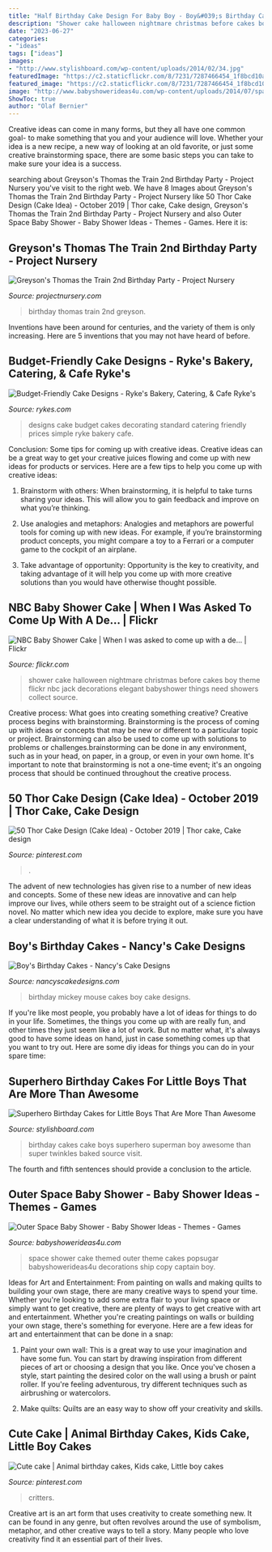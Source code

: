 ```yaml
---
title: "Half Birthday Cake Design For Baby Boy - Boy&#039;s Birthday Cakes"
description: "Shower cake halloween nightmare christmas before cakes boy theme flickr nbc jack decorations elegant babyshower things need showers collect source"
date: "2023-06-27"
categories:
- "ideas"
tags: ["ideas"]
images:
- "http://www.stylishboard.com/wp-content/uploads/2014/02/34.jpg"
featuredImage: "https://c2.staticflickr.com/8/7231/7287466454_1f8bcd10a0_b.jpg"
featured_image: "https://c2.staticflickr.com/8/7231/7287466454_1f8bcd10a0_b.jpg"
image: "http://www.babyshowerideas4u.com/wp-content/uploads/2014/07/space-themed-cake.jpg"
ShowToc: true
author: "Olaf Bernier"
---
```



Creative ideas can come in many forms, but they all have one common goal- to make something that you and your audience will love. Whether your idea is a new recipe, a new way of looking at an old favorite, or just some creative brainstorming space, there are some basic steps you can take to make sure your idea is a success.

	

		
searching about Greyson&#039;s Thomas the Train 2nd Birthday Party - Project Nursery you've visit to the right web. We have 8 Images about Greyson&#039;s Thomas the Train 2nd Birthday Party - Project Nursery like 50 Thor Cake Design (Cake Idea) - October 2019 | Thor cake, Cake design, Greyson&#039;s Thomas the Train 2nd Birthday Party - Project Nursery and also Outer Space Baby Shower - Baby Shower Ideas - Themes - Games. Here it is:
		
    
## Greyson&#039;s Thomas The Train 2nd Birthday Party - Project Nursery

<img loading=lazy src="https://projectnursery.com/wp-content/uploads/2013/12/IMG_6563-768x1024.jpg" onerror="this.onerror=null;this.src='https://tse3.mm.bing.net/th?id=OIP.zbeMHZUJHMUU_1HVFerfawHaJ4&amp;pid=15.1';" alt="Greyson&#039;s Thomas the Train 2nd Birthday Party - Project Nursery">

_Source: projectnursery.com_

>birthday thomas train 2nd greyson. 

	

Inventions have been around for centuries, and the variety of them is only increasing. Here are 5 inventions that you may not have heard of before.

    
## Budget-Friendly Cake Designs - Ryke&#039;s Bakery, Catering, &amp; Cafe Ryke&#039;s

<img loading=lazy src="https://rykes.com/wp-content/uploads/2013/05/image_15.jpeg" onerror="this.onerror=null;this.src='https://tse2.mm.bing.net/th?id=OIP.NHIX3Q5hPDxJJtgoVqmK9gHaFj&amp;pid=15.1';" alt="Budget-Friendly Cake Designs - Ryke&#039;s Bakery, Catering, &amp; Cafe Ryke&#039;s">

_Source: rykes.com_

>designs cake budget cakes decorating standard catering friendly prices simple ryke bakery cafe. 

	

Conclusion: Some tips for coming up with creative ideas.
Creative ideas can be a great way to get your creative juices flowing and come up with new ideas for products or services. Here are a few tips to help you come up with creative ideas:
1. Brainstorm with others: When brainstorming, it is helpful to take turns sharing your ideas. This will allow you to gain feedback and improve on what you’re thinking.

2. Use analogies and metaphors: Analogies and metaphors are powerful tools for coming up with new ideas. For example, if you’re brainstorming product concepts, you might compare a toy to a Ferrari or a computer game to the cockpit of an airplane.

3. Take advantage of opportunity: Opportunity is the key to creativity, and taking advantage of it will help you come up with more creative solutions than you would have otherwise thought possible.

    
## NBC Baby Shower Cake | When I Was Asked To Come Up With A De… | Flickr

<img loading=lazy src="https://c2.staticflickr.com/8/7231/7287466454_1f8bcd10a0_b.jpg" onerror="this.onerror=null;this.src='https://tse1.mm.bing.net/th?id=OIP.jtE34qVBXet29dJePTLfFQHaKF&amp;pid=15.1';" alt="NBC Baby Shower Cake | When I was asked to come up with a de… | Flickr">

_Source: flickr.com_

>shower cake halloween nightmare christmas before cakes boy theme flickr nbc jack decorations elegant babyshower things need showers collect source. 

	

Creative process: What goes into creating something creative?
Creative process begins with brainstorming. Brainstorming is the process of coming up with ideas or concepts that may be new or different to a particular topic or project. Brainstorming can also be used to come up with solutions to problems or challenges.brainstorming can be done in any environment, such as in your head, on paper, in a group, or even in your own home. It's important to note that brainstorming is not a one-time event; it's an ongoing process that should be continued throughout the creative process.

    
## 50 Thor Cake Design (Cake Idea) - October 2019 | Thor Cake, Cake Design

<img loading=lazy src="https://i.pinimg.com/736x/6c/f0/1e/6cf01e9a96a1a3ca6999e67ea60a5263.jpg" onerror="this.onerror=null;this.src='https://tse1.mm.bing.net/th?id=OIP.M4TX-0rrC7AM-Q58G4ay3AHaHn&amp;pid=15.1';" alt="50 Thor Cake Design (Cake Idea) - October 2019 | Thor cake, Cake design">

_Source: pinterest.com_

>. 

	

The advent of new technologies has given rise to a number of new ideas and concepts. Some of these new ideas are innovative and can help improve our lives, while others seem to be straight out of a science fiction novel. No matter which new idea you decide to explore, make sure you have a clear understanding of what it is before trying it out.

    
## Boy&#039;s Birthday Cakes - Nancy&#039;s Cake Designs

<img loading=lazy src="https://nancyscakedesigns.com/wp-content/uploads/2017/03/Mickey-Mouse-768x1024.jpg" onerror="this.onerror=null;this.src='https://tse2.mm.bing.net/th?id=OIP.kB9hD54nfNHPRa3b95YmqgHaJ4&amp;pid=15.1';" alt="Boy&#039;s Birthday Cakes - Nancy&#039;s Cake Designs">

_Source: nancyscakedesigns.com_

>birthday mickey mouse cakes boy cake designs. 

	

If you're like most people, you probably have a lot of ideas for things to do in your life. Sometimes, the things you come up with are really fun, and other times they just seem like a lot of work. But no matter what, it's always good to have some ideas on hand, just in case something comes up that you want to try out. Here are some diy ideas for things you can do in your spare time: 

    
## Superhero Birthday Cakes For Little Boys That Are More Than Awesome

<img loading=lazy src="http://www.stylishboard.com/wp-content/uploads/2014/02/34.jpg" onerror="this.onerror=null;this.src='https://tse2.mm.bing.net/th?id=OIP.5H9sCT0Ia16Qc27iJ-yGtgHaKy&amp;pid=15.1';" alt="Superhero Birthday Cakes for Little Boys That Are More Than Awesome">

_Source: stylishboard.com_

>birthday cakes cake boys superhero superman boy awesome than super twinkles baked source visit. 

	

The fourth and fifth sentences should provide a conclusion to the article.

    
## Outer Space Baby Shower - Baby Shower Ideas - Themes - Games

<img loading=lazy src="http://www.babyshowerideas4u.com/wp-content/uploads/2014/07/space-themed-cake.jpg" onerror="this.onerror=null;this.src='https://tse2.mm.bing.net/th?id=OIP.TxXEh9dIyMn4jm-G17l0FwHaLH&amp;pid=15.1';" alt="Outer Space Baby Shower - Baby Shower Ideas - Themes - Games">

_Source: babyshowerideas4u.com_

>space shower cake themed outer theme cakes popsugar babyshowerideas4u decorations ship copy captain boy. 

	

Ideas for Art and Entertainment: From painting on walls and making quilts to building your own stage, there are many creative ways to spend your time.
Whether you're looking to add some extra flair to your living space or simply want to get creative, there are plenty of ways to get creative with art and entertainment. Whether you're creating paintings on walls or building your own stage, there's something for everyone. Here are a few ideas for art and entertainment that can be done in a snap:
1. Paint your own wall: This is a great way to use your imagination and have some fun. You can start by drawing inspiration from different pieces of art or choosing a design that you like. Once you've chosen a style, start painting the desired color on the wall using a brush or paint roller. If you're feeling adventurous, try different techniques such as airbrushing or watercolors.

2. Make quilts: Quilts are an easy way to show off your creativity and skills.

    
## Cute Cake | Animal Birthday Cakes, Kids Cake, Little Boy Cakes

<img loading=lazy src="https://i.pinimg.com/736x/98/57/1f/98571f8a57a201aef3fd8c054204ff05--animal-birthday-cakes-animal-cakes.jpg" onerror="this.onerror=null;this.src='https://tse4.mm.bing.net/th?id=OIP.heqy8Vv92hdv8Br7y4TumQHaJ7&amp;pid=15.1';" alt="Cute cake | Animal birthday cakes, Kids cake, Little boy cakes">

_Source: pinterest.com_

>critters. 

	

Creative art is an art form that uses creativity to create something new. It can be found in any genre, but often revolves around the use of symbolism, metaphor, and other creative ways to tell a story. Many people who love creativity find it an essential part of their lives.

